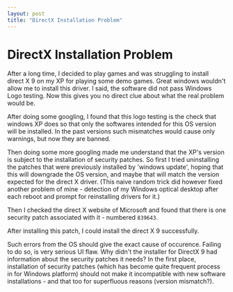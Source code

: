 ```yaml
---
layout: post
title: "DirectX Installation Problem"
---
```


DirectX Installation Problem
===

After a long time, I decided to play games and was struggling to install direct X 9 on my XP for playing some demo games. Great windows wouldn't allow me to install this driver. I said, the software did not pass Windows Logo testing. Now this gives you no direct clue about what the real problem would be.

After doing some googling, I found that this logo testing is the check that windows XP does so that only the softwares intended for this OS version will be installed. In the past versions such mismatches would cause only warnings, but now they are banned.

Then doing some more googling made me understand that the XP's version is subject to the installation of security patches. So first I tried uninstalling the patches that were previously installed by 'windows update', hoping that this will downgrade the OS version, and maybe that will match the version expected for the direct X driver. (This naive random trick did however fixed another problem of mine - detection of my Windows optical desktop after each reboot and prompt for reinstalling drivers for it.)

Then I checked the direct X website of Microsoft and found that there is one security patch associated with it - numbered `839643`.

After installing this patch, I could install the direct X 9 successfully.

Such errors from the OS should give the exact cause of occurence. Failing to do so, is very serious UI flaw. Why didn't the installer for DirectX 9 had information about the security patches it needs? In the first place, installation of security patches (which has become quite frequent process in for Windows platform) should not make it incompatible with new software installations - and that too for superfluous reasons (version mismatch?).